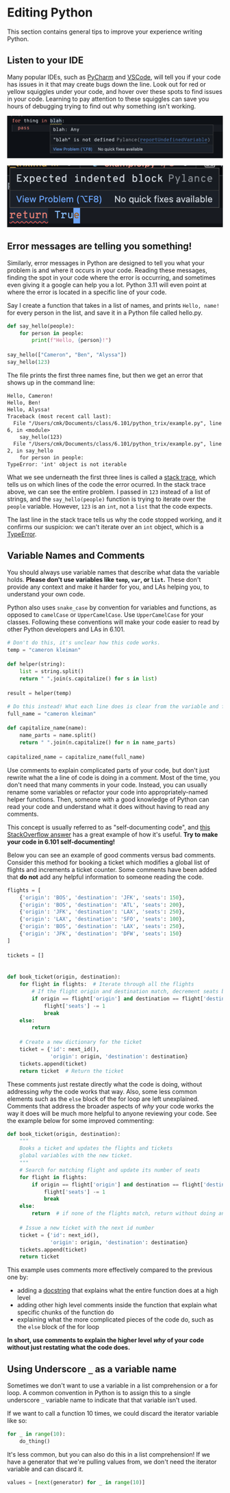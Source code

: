 # Editing Python

This section contains general tips to improve your experience writing Python.

## Listen to your IDE

Many popular IDEs, such as [PyCharm] and [VSCode], will tell you if your code
has issues in it that may create bugs down the line. Look out for red or yellow
squiggles under your code, and hover over these spots to find issues in your
code. Learning to pay attention to these squiggles can save you hours of
debugging trying to find out why something isn't working.

![An undefined variable highlighted in VSCode](assets/highlight.png)

![An indentation error](assets/highlight2.png)

[vscode]: https://code.visualstudio.com/
[pycharm]: https://www.jetbrains.com/pycharm/

## Error messages are telling you something!

Similarly, error messages in Python are designed to tell you what your problem
is and where it occurs in your code. Reading these messages, finding the spot in
your code where the error is occurring, and sometimes even giving it a google
can help you a lot. Python 3.11 will even point at where the error is located in
a specific line of your code.

Say I create a function that takes in a list of names, and prints `Hello, name!`
for every person in the list, and save it in a Python file called hello.py.

```python linenums="1"
def say_hello(people):
    for person in people:
        print(f"Hello, {person}!")

say_hello(["Cameron", "Ben", "Alyssa"])
say_hello(123)
```

The file prints the first three names fine, but then we get an error that shows
up in the command line:

```
Hello, Cameron!
Hello, Ben!
Hello, Alyssa!
Traceback (most recent call last):
  File "/Users/cmk/Documents/class/6.101/python_trix/example.py", line 6, in <module>
    say_hello(123)
  File "/Users/cmk/Documents/class/6.101/python_trix/example.py", line 2, in say_hello
    for person in people:
TypeError: 'int' object is not iterable
```

What we see underneath the first three lines is called a [stack trace], which
tells us on which lines of the code the error ocurred. In the stack trace above,
we can see the entire problem. I passed in `123` instead of a list of strings,
and the `say_hello(people)` function is trying to iterate over the `people`
variable. However, `123` is an `int`, not a `list` that the code expects.

The last line in the stack trace tells us why the code stopped working, and it
confirms our suspicion: we can't iterate over an `int` object, which is a
[TypeError].

[stack trace]: https://en.wikipedia.org/wiki/Stack_trace
[typeerror]: https://docs.python.org/3/library/exceptions.html#TypeError

## Variable Names and Comments

You should always use variable names that describe what data the variable holds.
**Please don't use variables like `temp`, `var`, or `list`.** These don't
provide any context and make it harder for you, and LAs helping you, to
understand your own code.

Python also uses `snake_case` by convention for variables and functions, as
opposed to `camelCase` or `UpperCamelCase`. Use `UpperCamelCase` for your
classes. Following these conventions will make your code easier to read by other
Python developers and LAs in 6.101.

```python linenums="1"
# Don't do this, it's unclear how this code works.
temp = "cameron kleiman"

def helper(string):
    list = string.split()
    return " ".join(s.capitalize() for s in list)

result = helper(temp)
```

```python linenums="1"
# Do this instead! What each line does is clear from the variable and function names.
full_name = "cameron kleiman"

def capitalize_name(name):
    name_parts = name.split()
    return " ".join(n.capitalize() for n in name_parts)

capitalized_name = capitalize_name(full_name)
```

Use comments to explain complicated parts of your code, but don't just rewrite
what the a line of code is doing in a comment. Most of the time, you don't need
that many comments in your code. Instead, you can usually rename some variables
or refactor your code into appropriately-named helper functions. Then, someone
with a good knowledge of Python can read your code and understand what it does
without having to read any comments.

This concept is usually referred to as "self-documenting code", and
[this StackOverflow answer](https://stackoverflow.com/a/209089) has a great
example of how it's useful. **Try to make your code in 6.101 self-documenting!**

Below you can see an example of good comments versus bad comments. Consider this
method for booking a ticket which modifies a global list of flights and
increments a ticket counter. Some comments have been added that **do not** add
any helpful information to someone reading the code.

```python linenums="1"
flights = [
    {'origin': 'BOS', 'destination': 'JFK', 'seats': 150},
    {'origin': 'BOS', 'destination': 'ATL', 'seats': 200},
    {'origin': 'JFK', 'destination': 'LAX', 'seats': 250},
    {'origin': 'LAX', 'destination': 'SFO', 'seats': 100},
    {'origin': 'BOS', 'destination': 'LAX', 'seats': 250},
    {'origin': 'JFK', 'destination': 'DFW', 'seats': 150}
]

tickets = []


def book_ticket(origin, destination):
    for flight in flights:  # Iterate through all the flights
        # If the flight origin and destination match, decrement seats by 1
        if origin == flight['origin'] and destination == flight['destination']:
            flight['seats'] -= 1
            break
    else:
        return

    # Create a new dictionary for the ticket
    ticket = {'id': next_id(),
              'origin': origin, 'destination': destination}
    tickets.append(ticket)
    return ticket  # Return the ticket
```

These comments just restate directly what the code is doing, without addressing
_why_ the code works that way. Also, some less common elements such as the
`else` block of the for loop are left unexplained. Comments that address the
broader aspects of _why_ your code works the way it does will be much more
helpful to anyone reviewing your code. See the example below for some improved
commenting:

```python linenums="1"
def book_ticket(origin, destination):
    """
    Books a ticket and updates the flights and tickets
    global variables with the new ticket.
    """
    # Search for matching flight and update its number of seats
    for flight in flights:
        if origin == flight['origin'] and destination == flight['destination']:
            flight['seats'] -= 1
            break
    else:
        return  # if none of the flights match, return without doing anything

    # Issue a new ticket with the next id number
    ticket = {'id': next_id(),
              'origin': origin, 'destination': destination}
    tickets.append(ticket)
    return ticket
```

This example uses comments more effectively compared to the previous one by:

- adding a [docstring] that explains what the entire function does at a high
  level
- adding other high level comments inside the function that explain what
  specific chunks of the function do
- explaining what the more complicated pieces of the code do, such as the `else`
  block of the for loop

**In short, use comments to explain the higher level _why_ of your code without
just restating what the code does.**

[docstring]: https://www.programiz.com/python-programming/docstrings

## Using Underscore `_` as a variable name

Sometimes we don't want to use a variable in a list comprehension or a for loop.
A common convention in Python is to assign this to a single underscore `_`
variable name to indicate that that variable isn't used.

If we want to call a function 10 times, we could discard the iterator variable
like so:

```python
for _ in range(10):
    do_thing()
```

It's less common, but you can also do this in a list comprehension! If we have a
generator that we're pulling values from, we don't need the iterator variable
and can discard it.

```python
values = [next(generator) for _ in range(10)]
```
